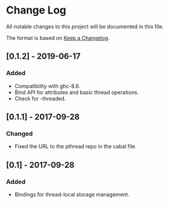 # Change Log

All notable changes to this project will be documented in this file.

The format is based on [Keep a Changelog](http://keepachangelog.com/).

## [0.1.2] - 2019-06-17

### Added

* Compatibility with ghc-8.6.
* Bind API for attributes and basic thread operations.
* Check for -threaded.

## [0.1.1] - 2017-09-28

### Changed

* Fixed the URL to the pthread repo in the cabal file.

## [0.1] - 2017-09-28

### Added

* Bindings for thread-local storage management.
